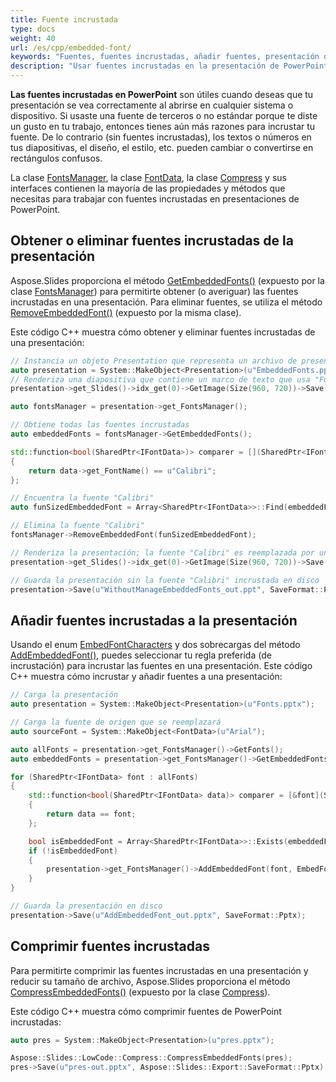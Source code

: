 ```yaml
---
title: Fuente incrustada
type: docs
weight: 40
url: /es/cpp/embedded-font/
keywords: "Fuentes, fuentes incrustadas, añadir fuentes, presentación de PowerPoint C++, CPP, Aspose.Slides para C++"
description: "Usar fuentes incrustadas en la presentación de PowerPoint en C++"
---
```


**Las fuentes incrustadas en PowerPoint** son útiles cuando deseas que tu presentación se vea correctamente al abrirse en cualquier sistema o dispositivo. Si usaste una fuente de terceros o no estándar porque te diste un gusto en tu trabajo, entonces tienes aún más razones para incrustar tu fuente. De lo contrario (sin fuentes incrustadas), los textos o números en tus diapositivas, el diseño, el estilo, etc. pueden cambiar o convertirse en rectángulos confusos.

La clase [FontsManager](https://reference.aspose.com/slides/cpp/aspose.slides/fontsmanager/), la clase [FontData](https://reference.aspose.com/slides/cpp/aspose.slides/fontdata/), la clase [Compress](https://reference.aspose.com/slides/cpp/aspose.slides.lowcode/compress/) y sus interfaces contienen la mayoría de las propiedades y métodos que necesitas para trabajar con fuentes incrustadas en presentaciones de PowerPoint.

## **Obtener o eliminar fuentes incrustadas de la presentación**

Aspose.Slides proporciona el método [GetEmbeddedFonts()](https://reference.aspose.com/slides/cpp/aspose.slides/fontsmanager/getembeddedfonts/) (expuesto por la clase [FontsManager](https://reference.aspose.com/slides/cpp/aspose.slides/fontsmanager/)) para permitirte obtener (o averiguar) las fuentes incrustadas en una presentación. Para eliminar fuentes, se utiliza el método [RemoveEmbeddedFont()](https://reference.aspose.com/slides/cpp/aspose.slides/fontsmanager/removeembeddedfont/) (expuesto por la misma clase).

Este código C++ muestra cómo obtener y eliminar fuentes incrustadas de una presentación:

```c++
// Instancia un objeto Presentation que representa un archivo de presentación
auto presentation = System::MakeObject<Presentation>(u"EmbeddedFonts.pptx");
// Renderiza una diapositiva que contiene un marco de texto que usa "FunSized" incrustado
presentation->get_Slides()->idx_get(0)->GetImage(Size(960, 720))->Save(u"picture1_out.png", ImageFormat::Png);

auto fontsManager = presentation->get_FontsManager();

// Obtiene todas las fuentes incrustadas
auto embeddedFonts = fontsManager->GetEmbeddedFonts();

std::function<bool(SharedPtr<IFontData>)> comparer = [](SharedPtr<IFontData> data) -> bool
{
    return data->get_FontName() == u"Calibri";
};

// Encuentra la fuente "Calibri"
auto funSizedEmbeddedFont = Array<SharedPtr<IFontData>>::Find(embeddedFonts, comparer);

// Elimina la fuente "Calibri"
fontsManager->RemoveEmbeddedFont(funSizedEmbeddedFont);

// Renderiza la presentación; la fuente "Calibri" es reemplazada por una existente
presentation->get_Slides()->idx_get(0)->GetImage(Size(960, 720))->Save(u"picture2_out.png", ImageFormat::Png);

// Guarda la presentación sin la fuente "Calibri" incrustada en disco
presentation->Save(u"WithoutManageEmbeddedFonts_out.ppt", SaveFormat::Ppt);
```

## **Añadir fuentes incrustadas a la presentación**

Usando el enum [EmbedFontCharacters](https://reference.aspose.com/slides/cpp/aspose.slides.export/embedfontcharacters/) y dos sobrecargas del método [AddEmbeddedFont()](https://reference.aspose.com/slides/cpp/aspose.slides/fontsmanager/addembeddedfont/), puedes seleccionar tu regla preferida (de incrustación) para incrustar las fuentes en una presentación. Este código C++ muestra cómo incrustar y añadir fuentes a una presentación:

```c++
// Carga la presentación
auto presentation = System::MakeObject<Presentation>(u"Fonts.pptx");

// Carga la fuente de origen que se reemplazará
auto sourceFont = System::MakeObject<FontData>(u"Arial");

auto allFonts = presentation->get_FontsManager()->GetFonts();
auto embeddedFonts = presentation->get_FontsManager()->GetEmbeddedFonts();

for (SharedPtr<IFontData> font : allFonts)
{
    std::function<bool(SharedPtr<IFontData> data)> comparer = [&font](SharedPtr<IFontData> data) -> bool
    {
        return data == font;
    };

    bool isEmbeddedFont = Array<SharedPtr<IFontData>>::Exists(embeddedFonts, comparer);
    if (!isEmbeddedFont)
    {
        presentation->get_FontsManager()->AddEmbeddedFont(font, EmbedFontCharacters::All);
    }
}

// Guarda la presentación en disco
presentation->Save(u"AddEmbeddedFont_out.pptx", SaveFormat::Pptx);
```

## **Comprimir fuentes incrustadas**

Para permitirte comprimir las fuentes incrustadas en una presentación y reducir su tamaño de archivo, Aspose.Slides proporciona el método [CompressEmbeddedFonts()](https://reference.aspose.com/slides/cpp/aspose.slides.lowcode/compress/compressembeddedfonts/) (expuesto por la clase [Compress](https://reference.aspose.com/slides/cpp/aspose.slides.lowcode/compress/)).

Este código C++ muestra cómo comprimir fuentes de PowerPoint incrustadas:

```c++
auto pres = System::MakeObject<Presentation>(u"pres.pptx");

Aspose::Slides::LowCode::Compress::CompressEmbeddedFonts(pres);
pres->Save(u"pres-out.pptx", Aspose::Slides::Export::SaveFormat::Pptx);
```